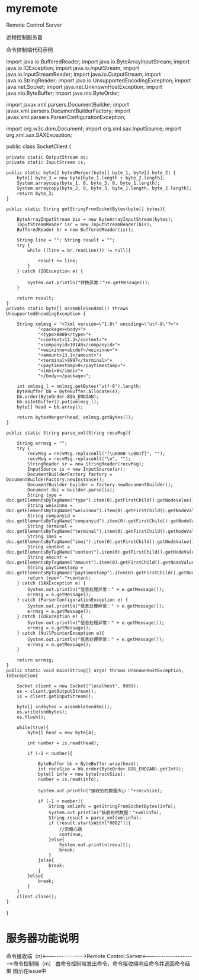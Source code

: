# myremote
Remote Control Server

远程控制服务器

命令控制端代码示例

import java.io.BufferedReader;
import java.io.ByteArrayInputStream;
import java.io.IOException;
import java.io.InputStream;
import java.io.InputStreamReader;
import java.io.OutputStream;
import java.io.StringReader;
import java.io.UnsupportedEncodingException;
import java.net.Socket;
import java.net.UnknownHostException;
import java.nio.ByteBuffer;
import java.nio.ByteOrder;

import javax.xml.parsers.DocumentBuilder;
import javax.xml.parsers.DocumentBuilderFactory;
import javax.xml.parsers.ParserConfigurationException;

import org.w3c.dom.Document;
import org.xml.sax.InputSource;
import org.xml.sax.SAXException;

public class SocketClient {

	private static OutputStream os;
	private static InputStream is;
	
    public static byte[] bytesMerger(byte[] byte_1, byte[] byte_2) {
        byte[] byte_3 = new byte[byte_1.length + byte_2.length];
        System.arraycopy(byte_1, 0, byte_3, 0, byte_1.length);
        System.arraycopy(byte_2, 0, byte_3, byte_1.length, byte_2.length);
        return byte_3;
    }
    
    public static String getStringFromSocketBytes(byte[] bytes){

        ByteArrayInputStream bis = new ByteArrayInputStream(bytes);
        InputStreamReader isr = new InputStreamReader(bis);
        BufferedReader br = new BufferedReader(isr);

        String line = ""; String result = "";
        try {
            while ((line = br.readLine()) != null){

                result += line;
            }
        } catch (IOException e) {

            System.out.println("转换异常："+e.getMessage());
        }

        return result;
    }
    private static byte[] assembleSendXml() throws UnsupportedEncodingException {

        String xmlmsg = "<?xml version=\"1.0\" encoding=\"utf-8\"?>"+
                "<package><body>"+
                "<type>0000</type>"+
                "<content>11.3</content>"+
                "<companyid>10148</companyid>"+
                "<weixinno>abcdef</weixinno>"+
                "<amount>13.1</amount>"+
                "<terminal>9997</terminal>"+
                "<paytimestamp>0</paytimestamp>"+
                "<imei>0</imei>"+
                "</body></package>";
        
        int xmlmsg_l = xmlmsg.getBytes("utf-8").length;
        ByteBuffer bb = ByteBuffer.allocate(4);
        bb.order(ByteOrder.BIG_ENDIAN);
        bb.asIntBuffer().put(xmlmsg_l);
        byte[] head = bb.array();

        return bytesMerger(head, xmlmsg.getBytes());
    }
    
    public static String parse_xml(String recvMsg){
    	
    	String errmsg = "";
        try {        	
        	recvMsg = recvMsg.replaceAll("[\u0000-\u001f]", "");
        	recvMsg = recvMsg.replaceAll("\n", "");
            StringReader sr = new StringReader(recvMsg);
            InputSource is = new InputSource(sr);
            DocumentBuilderFactory factory = DocumentBuilderFactory.newInstance();
            DocumentBuilder builder = factory.newDocumentBuilder();
            Document doc = builder.parse(is);
            String type = doc.getElementsByTagName("type").item(0).getFirstChild().getNodeValue();
    		String weixinno = doc.getElementsByTagName("weixinno").item(0).getFirstChild().getNodeValue();
    		String companyid = doc.getElementsByTagName("companyid").item(0).getFirstChild().getNodeValue();
    		String terminal = doc.getElementsByTagName("terminal").item(0).getFirstChild().getNodeValue();
    		String imei = doc.getElementsByTagName("imei").item(0).getFirstChild().getNodeValue();
    		String content = doc.getElementsByTagName("content").item(0).getFirstChild().getNodeValue();
    		String amount = doc.getElementsByTagName("amount").item(0).getFirstChild().getNodeValue();
    		String paytimestamp = doc.getElementsByTagName("paytimestamp").item(0).getFirstChild().getNodeValue();
    		return type+"-"+content;
        } catch (SAXException e) {
            System.out.println("信息处理异常：" + e.getMessage());
            errmsg = e.getMessage();
        } catch (ParserConfigurationException e) {
        	System.out.println("信息处理异常：" + e.getMessage());
        	errmsg = e.getMessage();
        } catch (IOException e) {
        	System.out.println("信息处理异常：" + e.getMessage());
        	errmsg = e.getMessage();
        } catch (NullPointerException e){
        	System.out.println("信息处理异常：" + e.getMessage());
        	errmsg = e.getMessage();
        }
        
        return errmsg;
    }
    public static void main(String[] args) throws UnknownHostException, IOException{
    	
    	Socket client = new Socket("localhost", 9999);  
    	os = client.getOutputStream();
    	is = client.getInputStream();
    	
    	byte[] sndbytes = assembleSendXml();
    	os.write(sndbytes);
    	os.flush();
    	   	   	
    	while(true){
	    	byte[] head = new byte[4];
	    	
	        int number = is.read(head);
	        
	        if (-1 < number){
	           
	            ByteBuffer bb = ByteBuffer.wrap(head);
	            int recvSize = bb.order(ByteOrder.BIG_ENDIAN).getInt();
	            byte[] info = new byte[recvSize];
	            number = is.read(info);
	
	            System.out.println("接收到的数据大小："+recvSize);
	
	            if (-1 < number){
	                String xmlinfo = getStringFromSocketBytes(info);
	                System.out.println("接收到的数据："+xmlinfo);
	                String result = parse_xml(xmlinfo);
	                if (result.startsWith("0002")){
	                	//忽略心跳
	                	continue;
	                }else{
	                	System.out.println(result);
	                	break;
	                }
	            }else{
	            	break;
	            }
	        }else{
	        	break;
	        }
    	}
        client.close();
    }

}

# 服务器功能说明

命令接收端（n)<------------->Remote Control Server<-------------------->命令控制端（m）
由命令控制端发出命令，命令接收端响应命令并返回命令结果
图示在issue中
